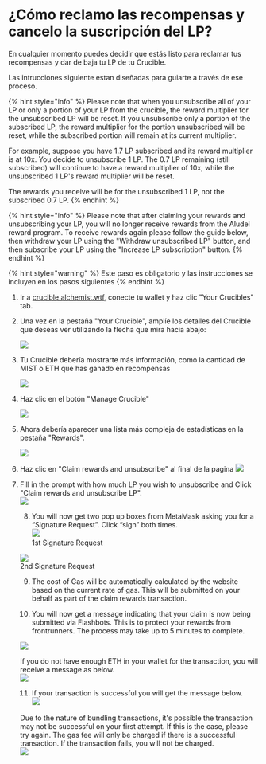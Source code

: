 # ¿Cómo reclamo las recompensas y cancelo la suscripción del LP?

En cualquier momento puedes decidir que estás listo para reclamar tus recompensas y dar de baja tu LP de tu Crucible. 

Las intrucciones siguiente estan diseñadas para guiarte a través de ese proceso.

{% hint style="info" %}
Please note that when you unsubscribe all of your LP or only a portion of your LP from the crucible, the reward multiplier for the unsubscribed LP will be reset.  If you unsubscribe only a portion of the subscribed LP, the reward multiplier for the portion unsubscribed will be reset, while the subscribed portion will remain at its current multiplier. 

For example, suppose you have 1.7 LP subscribed and its reward multiplier is at 10x. You decide to unsubscribe 1 LP. The 0.7 LP remaining \(still subscribed\) will continue to have a reward multiplier of 10x, while the unsubscribed 1 LP's reward multiplier will be reset. 

The rewards you receive will be for the unsubscribed 1 LP, not the subscribed 0.7 LP.
{% endhint %}

{% hint style="info" %}
Please note that after claiming your rewards and unsubscribing your LP, you will no longer receive rewards from the Aludel reward program. To receive rewards again please follow the guide below, then withdraw your LP using the "Withdraw unsubscribed LP" button, and then subscribe your LP using the "Increase LP subscription" button.
{% endhint %}

{% hint style="warning" %}
Este paso es obligatorio y las instrucciones se incluyen en los pasos siguientes
{% endhint %}

1. Ir a [crucible.alchemist.wtf](https://crucible.alchemist.wtf/), conecte tu wallet y haz clic "Your Crucibles" tab.
2. Una vez en la pestaña "Your Crucible", amplíe los detalles del Crucible que deseas ver utilizando la flecha que mira hacia abajo:

   ![](../../.gitbook/assets/screenshot-2021-05-07-at-12.50.58.png) 

3. Tu Crucible debería mostrarte más información, como la cantidad de MIST o ETH que has ganado en recompensas

   ![](../../.gitbook/assets/screenshot-2021-05-07-at-12.50.42.png)   

4. Haz clic en el botón "Manage Crucible"

   ![](../../.gitbook/assets/screenshot-2021-05-07-at-12.51.04.png)   

5. Ahora debería aparecer una lista más compleja de estadísticas en la pestaña "Rewards".

    ![](../../.gitbook/assets/screenshot-2021-05-07-at-12.51.22.png)   

6. Haz clic en "Claim rewards and unsubscribe" al final de la pagina ![](../../.gitbook/assets/screenshot-2021-05-07-at-13.05.52.png)  
7. Fill in the prompt with how much LP you wish to unsubscribe and Click "Claim rewards and unsubscribe LP".  
   ![](../../.gitbook/assets/1.png)   


   8. You will now get two pop up boxes from MetaMask asking you for a “Signature Request”. Click “sign” both times.  
   ![](../../.gitbook/assets/2%20%282%29%20%282%29%20%281%29.png)   
   1st Signature Request

  
   ![](../../.gitbook/assets/3%20%281%29%20%285%29%20%281%29%20%284%29.png)  
    2nd Signature Request  


   9. The cost of Gas will be automatically calculated by the website based on the current rate of gas. This will be submitted on your behalf as part of the claim rewards transaction.



   10. You will now get a message indicating that your claim is now being submitted via Flashbots. This is to protect your rewards from frontrunners. The process may take up to 5 minutes to complete.

   ![](../../.gitbook/assets/4%20%281%29%20%282%29.png)  
  
   If you do not have enough ETH in your wallet for the transaction, you will receive a message as below.  
   ![](../../.gitbook/assets/edlin%20%281%29.png)  


   11. If your transaction is successful you will get the message below.  
   ![](../../.gitbook/assets/6.png)  
  
   Due to the nature of bundling transactions, it's possible the transaction may not be successful on your first attempt. If this is the case, please try again. The gas fee will only be charged if there is a successful transaction. If the transaction fails, you will not be charged.  
   ![](../../.gitbook/assets/7%20%281%29.png)

